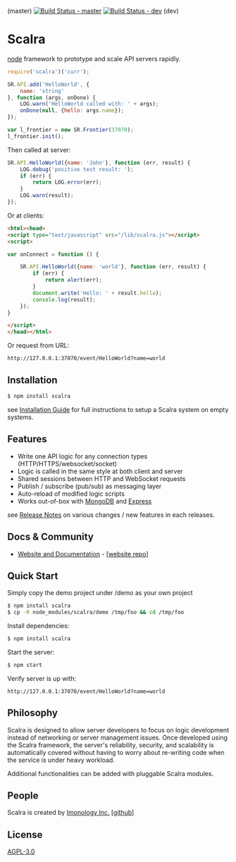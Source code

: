 (master) [![Build Status - master](https://travis-ci.org/imonology/scalra.svg?branch=master)](https://travis-ci.org/imonology/scalra) [![Build Status - dev](https://travis-ci.org/imonology/scalra.svg?branch=dev)](https://travis-ci.org/imonology/scalra) (dev)

# Scalra

  [node](http://nodejs.org) framework to prototype and scale API servers rapidly.

```js
require('scalra')('curr');

SR.API.add('HelloWorld', {
	name: 'string'
}, function (args, onDone) {
	LOG.warn('HelloWorld called with: ' + args);	
	onDone(null, {hello: args.name});
});

var l_frontier = new SR.Frontier(37070);
l_frontier.init();
```

Then called at server:

```js
SR.API.HelloWorld({name: 'John'}, function (err, result) {
	LOG.debug('positive test result: ');
	if (err) {
		return LOG.error(err);
	}
	LOG.warn(result);
});
```

Or at clients:

```html
<html><head>
<script type="text/javascript" src="/lib/scalra.js"></script>
<script>

var onConnect = function () {

	SR.API.HelloWorld({name: 'world'}, function (err, result) {
		if (err) {
			return alert(err);
		}
		document.write('Hello: ' + result.hello);
		console.log(result);
	}); 
}

</script>
</head></html>
```

Or request from URL:

```
http://127.0.0.1:37070/event/HelloWorld?name=world
```


## Installation

```bash
$ npm install scalra
```

see [Installation Guide](INSTALL.md) for full instructions to setup a Scalra system on empty systems.
		  
## Features

  * Write one API logic for any connection types (HTTP/HTTPS/websocket/socket)
  * Logic is called in the same style at both client and server
  * Shared sessions between HTTP and WebSocket requests
  * Publish / subscribe (pub/sub) as messaging layer
  * Auto-reload of modified logic scripts
  * Works out-of-box with [MongoDB](https://www.mongodb.com) and [Express](https://expressjs.com)
  
see [Release Notes](History.md) on various changes / new features in each releases.
									
## Docs & Community

  * [Website and Documentation](https://github.com/imonology/scalra) - [[website repo](https://github.com/imonology/scalra)]


## Quick Start

  Simply copy the demo project under /demo as your own project

```bash
$ npm install scalra
$ cp -R node_modules/scalra/demo /tmp/foo && cd /tmp/foo
```

  Install dependencies:

```bash
$ npm install scalra
```
				
  Start the server:

```bash
$ npm start
```

  Verify server is up with:
						
```
http://127.0.0.1:37070/event/HelloWorld?name=world
```

									
## Philosophy

  Scalra is designed to allow server developers to focus on logic development instead 
  of networking or server management issues. Once developed using the Scalra framework,
  the server's reliability, security, and scalability is automatically covered without
  having to worry about re-writing code when the service is under heavy workload. 																						   
																						   
  Additional functionalities can be added with pluggable Scalra modules. 
																						   

## People

Scalra is created by [Imonology Inc.](http://www.imonology.com/) [[github](https://github.com/imonology)] 																						   

## License

  [AGPL-3.0](LICENSE)

